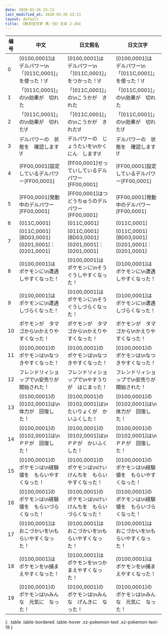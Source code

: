 ```yaml
---
date: 2020-03-26 23:13
last_modified_at: 2020-03-26 23:13
layout: default
title: 《精灵宝可梦 黑／白》文本 2-264
---
```

| 编号 | 中文 | 日文假名 | 日文汉字 |
| ---- | ---- | ---- | --- |
| 0 | [0100,0001]は　デルパワー\n「[011C,0001]」を使った！\f | [0100,0001]は　デルパワー\n「[011C,0001]」をつかった！\f | [0100,0001]は　デルパワー\n「[011C,0001]」を使った！\f |
| 1 | 「[011C,0001]」の\n効果が　切れた | 「[011C,0001]」の\nこうかが　きれた | 「[011C,0001]」の\n効果が　切れた |
| 2 | 「[011C,0001]」の\n効果が　切れた\f | 「[011C,0001]」の\nこうかが　きれた\f | 「[011C,0001]」の\n効果が　切れた\f |
| 3 | デルパワーの　状態を　確認します\f | デルパワーの　じょうたいを\nかくにん　します\f | デルパワーの　状態を　確認します\f |
| 4 | [FF00,0001]設定しているデルパワー[FF00,0001] | [FF00,0001]せっていしているデルパワー[FF00,0001] | [FF00,0001]設定しているデルパワー[FF00,0001] |
| 5 | [FF00,0001]発動中のデルパワー[FF00,0001] | [FF00,0001]はつどうちゅうのデルパワー[FF00,0001] | [FF00,0001]発動中のデルパワー[FF00,0001] |
| 6 | [011C,0001] | [011C,0001] | [011C,0001] |
| 7 | [011C,0001][BD03,0001][0201,0001]：[0201,0001] | [011C,0001][BD03,0001][0201,0001]：[0201,0001] | [011C,0001][BD03,0001][0201,0001]：[0201,0001] |
| 8 | [0100,0001]は　ポケモンに\n遭遇しやすくなった！ | [0100,0001]は　ポケモンに\nそうぐうしやすくなった！ | [0100,0001]は　ポケモンに\n遭遇しやすくなった！ |
| 9 | [0100,0001]は　ポケモンに\n遭遇しづらくなった！ | [0100,0001]は　ポケモンに\nそうぐうしづらくなった！ | [0100,0001]は　ポケモンに\n遭遇しづらくなった！ |
| 10 | ポケモンが　タマゴから\nかえりやすくなった！ | ポケモンが　タマゴから\nかえりやすくなった！ | ポケモンが　タマゴから\nかえりやすくなった！ |
| 11 | [0100,0001]の　ポケモンは\nなつきやすくなった！ | [0100,0001]の　ポケモンは\nなつきやすくなった！ | [0100,0001]の　ポケモンは\nなつきやすくなった！ |
| 12 | フレンドリィショップで\n安売りが　開始された！ | フレンドリィショップで\nやすうりが　はじまった！ | フレンドリィショップで\n安売りが　開始された！ |
| 13 | [0100,0001]の　[0102,0001]は\n体力が　回復した！ | [0100,0001]の　[0102,0001]は\nたいりょくが　かいふくした！ | [0100,0001]の　[0102,0001]は\n体力が　回復した！ |
| 14 | [0100,0001]の　[0102,0001]は\nＰＰが　回復した！ | [0100,0001]の　[0102,0001]は\nＰＰが　かいふくした！ | [0100,0001]の　[0102,0001]は\nＰＰが　回復した！ |
| 15 | [0100,0001]の　ポケモンは\n経験値を　もらいやすくなった！ | [0100,0001]の　ポケモンは\nけいけんちを　もらいやすくなった！ | [0100,0001]の　ポケモンは\n経験値を　もらいやすくなった！ |
| 16 | [0100,0001]の　ポケモンは\n経験値を　もらいづらくなった！ | [0100,0001]の　ポケモンは\nけいけんちを　もらいづらくなった！ | [0100,0001]の　ポケモンは\n経験値を　もらいづらくなった！ |
| 17 | [0100,0001]は　おこづかいを\nもらいやすくなった！ | [0100,0001]は　おこづかいを\nもらいやすくなった！ | [0100,0001]は　おこづかいを\nもらいやすくなった！ |
| 18 | [0100,0001]は　ポケモンを\n捕まえやすくなった！ | [0100,0001]は　ポケモンを\nつかまえやすくなった！ | [0100,0001]は　ポケモンを\n捕まえやすくなった！ |
| 19 | [0100,0001]の　ポケモンは\nみんな　元気に　なった！ | [0100,0001]の　ポケモンは\nみんな　げんきに　なった！ | [0100,0001]の　ポケモンは\nみんな　元気に　なった！ |
{: .table .table-bordered .table-hover .xz-pokemon-text .xz-pokemon-text-19 }